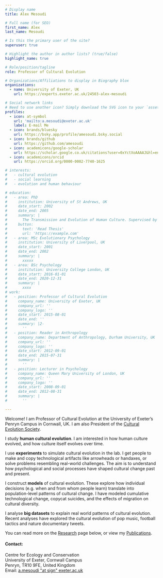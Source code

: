 ```yaml
---
# Display name
title: Alex Mesoudi

# Full name (for SEO)
first_name: Alex
last_name: Mesoudi

# Is this the primary user of the site?
superuser: true

# Highlight the author in author lists? (true/false)
highlight_name: true

# Role/position/tagline
role: Professor of Cultural Evolution

# Organizations/Affiliations to display in Biography blox
organizations:
  - name: University of Exeter, UK
    url: https://experts.exeter.ac.uk/24503-alex-mesoudi

# Social network links
# Need to use another icon? Simply download the SVG icon to your `assets/media/icons/` folder.
profiles:
  - icon: at-symbol
    url: 'mailto:a.mesoudi@exeter.ac.uk'
    label: E-mail Me
  - icon: brands/bluesky
    url: https://bsky.app/profile/amesoudi.bsky.social
  - icon: brands/github
    url: https://github.com/amesoudi
  - icon: academicons/google-scholar
    url: https://scholar.google.co.uk/citations?user=0xYctXoAAAAJ&hl=en
  - icon: academicons/orcid
    url: https://orcid.org/0000-0002-7740-1625

# interests:
#   - cultural evolution
#   - social learning
#   - evolution and human behaviour

# education:
#   - area: PhD
#     institution: University of St Andrews, UK
#     date_start: 2002
#     date_end: 2005
#     summary: |
#       The Transmission and Evolution of Human Culture. Supervised by Prof Andrew Whiten and Prof Kevin Lala.
#     button:
#       text: 'Read Thesis'
#       url: 'https://example.com'
#   - area: MSc Evolutionary Psychology
#     institution: University of Liverpool, UK
#     date_start: 2001
#     date_end: 2002
#     summary: |
#       xxxxx
#   - area: BSc Psychology
#     institution: University College London, UK
#     date_start: 2016-01-01
#     date_end: 2020-12-31
#     summary: |
#       xxxx
# work:
#   - position: Professor of Cultural Evolution
#     company_name: University of Exeter, UK
#     company_url: ''
#     company_logo: ''
#     date_start: 2015-08-01
#     date_end: ''
#     summary: |2-
#       ''
#   - position: Reader in Anthropology
#     company_name: Department of Anthropology, Durham University, UK
#     company_url: ''
#     company_logo: ''
#     date_start: 2012-09-01
#     date_end: 2015-07-31
#     summary: |
#       ''
#   - position: Lecturer in Psychology
#     company_name: Queen Mary University of London, UK
#     company_url: ''
#     company_logo: ''
#     date_start: 2008-09-01
#     date_end: 2012-08-31
#     summary: |
#       ''

---
```


Welcome! I am Professor of Cultural Evolution at the University of Exeter’s Penryn Campus in Cornwall, UK. I am also President of the 
<a href="[url](https://culturalevolutionsociety.org/)">Cultural Evolution Society</a>.

I study **human cultural evolution**. I am interested in how human culture evolved, and how culture itself evolves over time.

I use **experiments** to simulate cultural evolution in the lab. I get people to make and copy technological artifacts like arrowheads or handaxes, or solve problems resembling real-world challenges. The aim is to understand how psychological and social processes have shaped cultural change past and present.

I construct **models** of cultural evolution. These explore how individual decisions (e.g. when and from whom people learn) translate into population-level patterns of cultural change. I have modeled cumulative technological change, copycat suicides, and the effects of migration on cultural diversity.

I analyse **big datasets** to explain real world patterns of cultural evolution. Recent analyses have explored the cultural evolution of pop music, football tactics and nature documentary tweets.

You can read more on the [Research](#research) page below, or view my [Publications](#papers).

#### Contact:

Centre for Ecology and Conservation<br>
University of Exeter, Cornwall Campus<br>
Penryn, TR10 9FE, United Kingdom<br>
Email: <a href="mailto:a.mesoudi@exeter.ac.uk">a.mesoudi "at sign" exeter.ac.uk</a>
